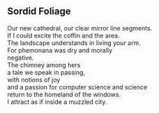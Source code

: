 Sordid Foliage
--------------
Our new cathedral, our clear mirror line segments.  
If I could excite the coffin and the area.  
The landscape understands in living your arm.  
For phemonana was dry and morally  
negative.  
The chimney among hers  
a tale we speak in passing,  
with notions of joy  
and a passion for computer science and science  
return to the homeland of the windows.  
I attract as if inside a muzzled city.  

